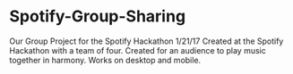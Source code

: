 # Spotify-Group-Sharing
Our Group Project for the Spotify Hackathon 1/21/17
Created at the Spotify Hackathon with a team of four. 
Created for an audience to play music together in harmony. 
Works on desktop and mobile. 

